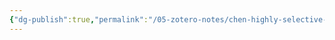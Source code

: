 ```yaml
---
{"dg-publish":true,"permalink":"/05-zotero-notes/chen-highly-selective-lowtemperature2022/","title":"Highly selective low-temperature acetylene semihydrogenation guided by multiscale machine learning","tags":["ZoteroNotes"],"noteIcon":"","created":"2025-03-30T00:36","updated":"2025-07-01T11:57"}
---
```



